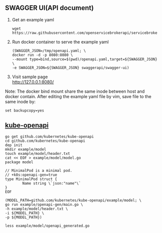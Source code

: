 ## SWAGGER UI(API document)
1. Get an example yaml
   ```
   wget https://raw.githubusercontent.com/openservicebrokerapi/servicebroker/v2.13/openapi.yaml
   ```
1. Run docker container to serve the example yaml
   ```
   (SWAGGER_JSON=/tmp/openapi.yaml; \
   docker run -d -p 8080:8080 \
   --mount type=bind,source=$(pwd)/openapi.yaml,target=${SWAGGER_JSON} \
   -e SWAGGER_JSON=${SWAGGER_JSON} swaggerapi/swagger-ui)
   ```
1. Visit sample page  
   http://127.0.0.1:8080/

Note: The docker bind mount share the same inode between host and docker contain. After editing the example yaml file by vim, save file to the same inode by:
```
set backupcopy=yes
```

## [kube-openapi](https://github.com/kubernetes/kube-openapi)
```
go get github.com/kubernetes/kube-openapi
cd github.com/kubernetes/kube-openapi
dep init
mkdir example/model
touch example/model/header.txt
cat << EOF > example/model/model.go
package model

// MinimalPod is a minimal pod.
// +k8s:openapi-gen=true
type MinimalPod struct {
        Name string \`json:"name"\`
}
EOF

(MODEL_PATH=github.com/kubernetes/kube-openapi/example/model; \
go run example/openapi-gen/main.go \
-h example/model/header.txt \
-i ${MODEL_PATH} \
-p ${MODEL_PATH})

less example/model/openapi_generated.go
```
